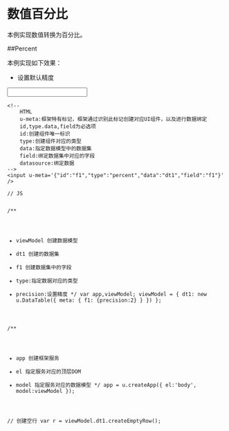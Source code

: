 # 数值百分比

本例实现数值转换为百分比。


##Percent

本例实现如下效果：

* 设置默认精度



<div class="example-content"><!-- 
	HTML
	u-meta:框架特有标记，框架通过识别此标记创建对应UI组件，以及进行数据绑定 
	id,type.data,field为必选项
	id:创建组件唯一标识
	type:创建组件对应的类型
	data:指定数据模型中的数据集
	field:绑定数据集中对应的字段
	datasource:绑定数据
-->
<input u-meta='{"id":"f1","type":"percent","data":"dt1","field":"f1"}' />
</div>
<div class="example-content ex-hide"><script>// JS

/**
 * viewModel 创建数据模型
 * dt1 创建的数据集
 * f1 创建数据集中的字段
 * type:指定数据对应的类型
 * precision:设置精度
 */
var app,viewModel;
viewModel = {
    dt1: new u.DataTable({
        meta: {
            f1: {precision:2}
        }
    })
};

/**
 * app 创建框架服务
 * el 指定服务对应的顶层DOM
 * model 指定服务对应的数据模型
 */
app = u.createApp({
    el:'body',
    model:viewModel
});

// 创建空行
var r = viewModel.dt1.createEmptyRow();







</script></div>
<div class="examples-code"><pre><code>&lt;!-- 
	HTML
	u-meta:框架特有标记，框架通过识别此标记创建对应UI组件，以及进行数据绑定 
	id,type.data,field为必选项
	id:创建组件唯一标识
	type:创建组件对应的类型
	data:指定数据模型中的数据集
	field:绑定数据集中对应的字段
	datasource:绑定数据
-->
&lt;input u-meta='{"id":"f1","type":"percent","data":"dt1","field":"f1"}' />
</code></pre>
</div>
<div class="examples-code"><pre><code>// JS

/**
 * viewModel 创建数据模型
 * dt1 创建的数据集
 * f1 创建数据集中的字段
 * type:指定数据对应的类型
 * precision:设置精度
 */
var app,viewModel;
viewModel = {
    dt1: new u.DataTable({
        meta: {
            f1: {precision:2}
        }
    })
};

/**
 * app 创建框架服务
 * el 指定服务对应的顶层DOM
 * model 指定服务对应的数据模型
 */
app = u.createApp({
    el:'body',
    model:viewModel
});

// 创建空行
var r = viewModel.dt1.createEmptyRow();






</code></pre>
</div>

